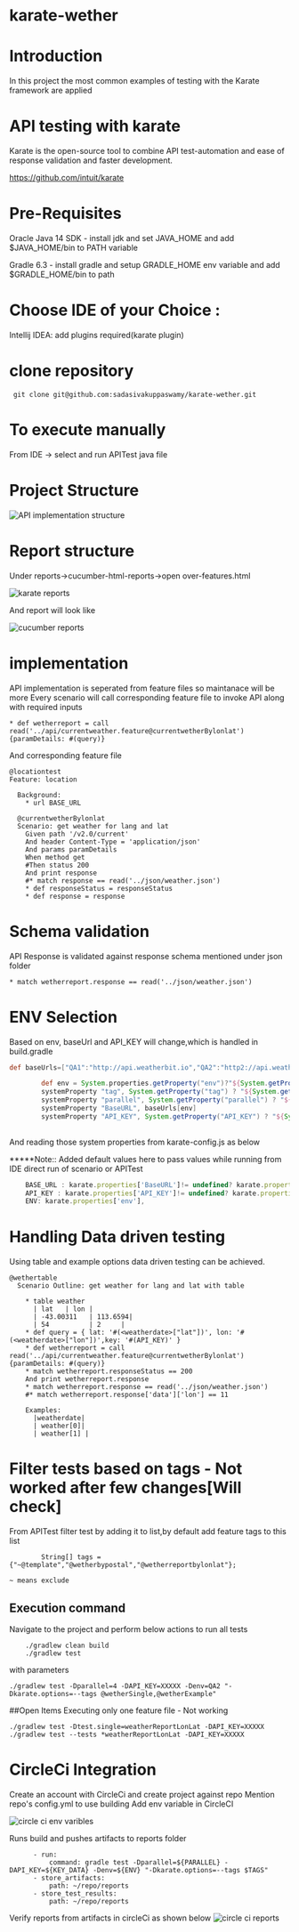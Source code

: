 # karate-wether
# Introduction
In this project the most common examples of testing with the Karate framework are applied
# API testing with karate
Karate is the  open-source tool to combine API test-automation and ease of response validation and faster development.

https://github.com/intuit/karate

# Pre-Requisites

Oracle Java 14 SDK  - install jdk and set JAVA_HOME and add $JAVA_HOME/bin to PATH variable

Gradle 6.3 - install gradle and setup GRADLE_HOME env variable and add $GRADLE_HOME/bin  to path

# Choose IDE of your Choice :

Intellij IDEA: 
 add plugins required(karate plugin)

# clone repository 
`` 
git clone git@github.com:sadasivakuppaswamy/karate-wether.git
``
# To execute manually 
From IDE -> select and run APITest java file
# Project Structure
![API implementation structure](https://github.com/sadasivakuppaswamy/karate-wether/assets/10988106/d27aaa0b-3cac-4bb4-9208-f8683643d8b0)


# Report structure
Under reports->cucumber-html-reports->open over-features.html

![karate reports](https://github.com/sadasivakuppaswamy/karate-wether/assets/10988106/30ba64a8-2349-4e9e-92c4-e7c9376219c9)

And report will look like

![cucumber reports](https://github.com/sadasivakuppaswamy/karate-wether/assets/10988106/e16d93da-cd59-4bcf-829c-9fb8e402a670)

# implementation
API implementation is seperated from feature files so maintanace will be more
Every scenario will call corresponding feature file to invoke API along with required inputs
```karate
* def wetherreport = call read('../api/currentweather.feature@currentwetherBylonlat') {paramDetails: #(query)}
```
And corresponding feature file
```karate
@locationtest
Feature: location

  Background:
    * url BASE_URL

  @currentwetherBylonlat
  Scenario: get weather for lang and lat
    Given path '/v2.0/current'
    And header Content-Type = 'application/json'
    And params paramDetails
    When method get
    #Then status 200
    And print response
    #* match response == read('../json/weather.json')
    * def responseStatus = responseStatus
    * def response = response
```
# Schema validation
API Response is validated against response schema mentioned under json folder
```karate
* match wetherreport.response == read('../json/weather.json')
```

# ENV Selection
Based on env, baseUrl and API_KEY will change,which is handled in build.gradle
```groovy
def baseUrls=["QA1":"http://api.weatherbit.io","QA2":"http2://api.weatherbit.io"]
```
```groovy
        def env = System.properties.getProperty("env")?"${System.getProperty("env")}" : "QA1"
        systemProperty "tag", System.getProperty("tag") ? "${System.getProperty("tag")}" : ""
        systemProperty "parallel", System.getProperty("parallel") ? "${System.getProperty("parallel")}" : "1"
        systemProperty "BaseURL", baseUrls[env]
        systemProperty "API_KEY", System.getProperty("API_KEY") ? "${System.getProperty("API_KEY")}" : "XXXXXXX"
        
```
And reading those system properties from karate-config.js as below

*****Note:: Added default values here to pass values while running from IDE direct run of scenario or APITest

```js
    BASE_URL : karate.properties['BaseURL']!= undefined? karate.properties['BaseURL']:"http://api.weatherbit.io",
    API_KEY : karate.properties['API_KEY']!= undefined? karate.properties['API_KEY']:"XXXXX",
    ENV: karate.properties['env'],


```
# Handling Data driven testing
Using table and example options data driven testing can be achieved.
```karate
@wethertable
  Scenario Outline: get weather for lang and lat with table

    * table weather
      | lat   | lon |
      | -43.00311   | 113.6594|
      | 54          | 2     |
    * def query = { lat: '#(<weatherdate>["lat"])', lon: '#(<weatherdate>["lon"])',key: '#(API_KEY)' }
    * def wetherreport = call read('../api/currentweather.feature@currentwetherBylonlat') {paramDetails: #(query)}
    * match wetherreport.responseStatus == 200
    And print wetherreport.response
    * match wetherreport.response == read('../json/weather.json')
    #* match wetherreport.response['data']['lon'] == 11

    Examples:
      |weatherdate|
      | weather[0]|
      | weather[1] |
```
# Filter tests based on tags - Not worked after few changes[Will check]
From APITest filter test by adding it to list,by default add feature tags to this list
```
        String[] tags = {"~@template","@wetherbypostal","@wetherreportbylonlat"};
```
`
   ~ means exclude
`
## Execution command
Navigate to the project and perform below actions to run all tests
```
    ./gradlew clean build
    ./gradlew test
```
with parameters
```gitexclude
./gradlew test -Dparallel=4 -DAPI_KEY=XXXXX -Denv=QA2 "-Dkarate.options=--tags @wetherSingle,@wetherExample"

```

##Open Items
Executing only one feature file - Not working
```
./gradlew test -Dtest.single=weatherReportLonLat -DAPI_KEY=XXXXX
./gradlew test --tests *weatherReportLonLat -DAPI_KEY=XXXXX
```
# CircleCi Integration

Create an account with CircleCi and create project against repo
Mention repo's config.yml to use building
Add env variable in CircleCI

![circle ci env varibles](https://github.com/sadasivakuppaswamy/karate-wether/assets/10988106/4de2466d-1907-4016-87f8-4a55c40b1076)

Runs build and pushes artifacts to reports folder
 
```
      - run:
          command: gradle test -Dparallel=${PARALLEL} -DAPI_KEY=${KEY_DATA} -Denv=${ENV} "-Dkarate.options=--tags $TAGS"
      - store_artifacts:
          path: ~/repo/reports
      - store_test_results:
          path: ~/repo/reports
```



Verify reports from artifacts in circleCi as shown below
![circle ci reports](https://github.com/sadasivakuppaswamy/karate-wether/assets/10988106/0a413ae5-6fcc-4849-ab97-b215574115df)

